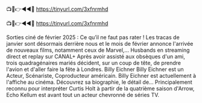 📺📱👉◄◄🔴 https://tinyurl.com/3xfnrmhd

📺📱👉◄◄🔴 https://tinyurl.com/3xfnrmhd



Sorties ciné de février 2025 : Ce qu’il ne faut pas rater !
Les tracas de janvier sont désormais derrière nous et le mois de février annonce l'arrivée de nouveaux films, notamment ceux de Marvel,...
Husbands en streaming direct et replay sur CANAL+
Après avoir assisté aux obsèques d'un ami, trois quadragénaires mariés décident, sur un coup de tête, de prendre l'avion et d'aller faire la fête à Londres.
Billy Eichner
Billy Eichner est un Acteur, Scénariste, Coproducteur américain. Billy Eichner est actuellement à l'affiche au cinéma. Découvrez sa biographie, le détail de...
Principalement reconnu pour interpréter Curtis Holt à partir de la quatrième saison d'Arrow, Echo Kellum est avant tout un acteur chevronné de séries TV.
